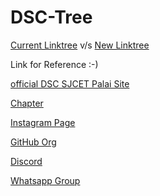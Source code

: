 # DSC-Tree

[Current Linktree](https://linktr.ee/dsc_sjcet) v/s [New Linktree](https://rajatsandeepsen.github.io/DSC-Tree/intex.html)


Link for Reference :-)

[official DSC SJCET Palai Site](https://dsc-sjcet.herokuapp.com/)

[Chapter](https://gdsc.community.dev/st-josephs-college-of-engineering-and-technology-palai/)

[Instagram Page](https://instagram.com/dscsjcet)

[GitHub Org](https://github.com/DSC-SJCET)

[Discord](https://discord.gg/9SHKyqhyvQ)

[Whatsapp Group](https://chat.whatsapp.com/DDuHZDZSEfE94O0xggnhUA)
